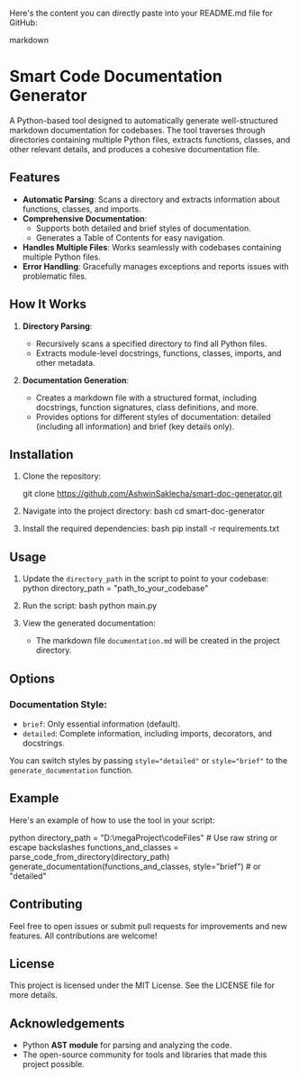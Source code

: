 Here's the content you can directly paste into your README.md file for GitHub:

markdown
# Smart Code Documentation Generator

A Python-based tool designed to automatically generate well-structured markdown documentation for codebases. The tool traverses through directories containing multiple Python files, extracts functions, classes, and other relevant details, and produces a cohesive documentation file.

## Features

- **Automatic Parsing**: Scans a directory and extracts information about functions, classes, and imports.
- **Comprehensive Documentation**:
  - Supports both detailed and brief styles of documentation.
  - Generates a Table of Contents for easy navigation.
- **Handles Multiple Files**: Works seamlessly with codebases containing multiple Python files.
- **Error Handling**: Gracefully manages exceptions and reports issues with problematic files.

## How It Works

1. **Directory Parsing**:
   - Recursively scans a specified directory to find all Python files.
   - Extracts module-level docstrings, functions, classes, imports, and other metadata.

2. **Documentation Generation**:
   - Creates a markdown file with a structured format, including docstrings, function signatures, class definitions, and more.
   - Provides options for different styles of documentation: detailed (including all information) and brief (key details only).

## Installation

1. Clone the repository:
   
   git clone https://github.com/AshwinSaklecha/smart-doc-generator.git
   
2. Navigate into the project directory:
   bash
   cd smart-doc-generator
   
3. Install the required dependencies:
   bash
   pip install -r requirements.txt
   

## Usage

1. Update the `directory_path` in the script to point to your codebase:
   python
   directory_path = "path_to_your_codebase"
   
2. Run the script:
   bash
   python main.py
   
3. View the generated documentation:
   - The markdown file `documentation.md` will be created in the project directory.

## Options

### Documentation Style:

- `brief`: Only essential information (default).
- `detailed`: Complete information, including imports, decorators, and docstrings.

You can switch styles by passing `style="detailed"` or `style="brief"` to the `generate_documentation` function.

## Example

Here's an example of how to use the tool in your script:

python
directory_path = "D:\\megaProject\\codeFiles"  # Use raw string or escape backslashes
functions_and_classes = parse_code_from_directory(directory_path)
generate_documentation(functions_and_classes, style="brief")  # or "detailed"


## Contributing

Feel free to open issues or submit pull requests for improvements and new features. All contributions are welcome!

## License

This project is licensed under the MIT License. See the LICENSE file for more details.

## Acknowledgements

- Python **AST module** for parsing and analyzing the code.
- The open-source community for tools and libraries that made this project possible.

<!-- 
### Notes:
- Replace yourusername in the repository URL with your actual GitHub username.
- Make sure that requirements.txt is properly defined in your project to include all dependencies. -->
